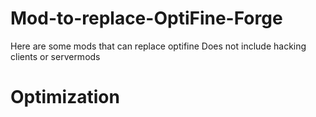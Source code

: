 # Mod-to-replace-OptiFine-Forge
Here are some mods that can replace optifine
Does not include hacking clients or servermods
# Optimization
